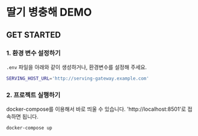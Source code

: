 # 딸기 병충해 DEMO

## GET STARTED

### 1. 환경 변수 설정하기

`.env` 파일을 아래와 같이 생성하거나, 환경변수를 설정해 주세요.

````bash
SERVING_HOST_URL='http://serving-gateway.example.com'
````

### 2. 프로젝트 실행하기

docker-compose를 이용해서 바로 띄울 수 있습니다. 'http://localhost:8501'로 접속하면 됩니다.


````shell 
docker-compose up
````
